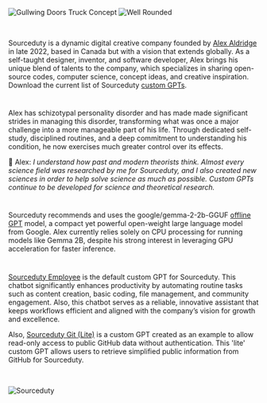 ![Gullwing Doors Truck Concept](https://github.com/user-attachments/assets/786b5b6a-ad7d-4a25-9533-9646522d7bd9)
![Well Rounded](https://github.com/user-attachments/assets/34e59abe-dc26-4b79-a560-c7040dc72eab)

<br>

Sourceduty is a dynamic digital creative company founded by [Alex Aldridge](https://chatgpt.com/g/g-mdnYSJr20-alex-aldridge) in late 2022, based in Canada but with a vision that extends globally. As a self-taught designer, inventor, and software developer, Alex brings his unique blend of talents to the company, which specializes in sharing open-source codes, computer science, concept ideas, and creative inspiration. Download the current list of Sourceduty [custom GPTs](https://github.com/sourceduty/Custom_GPTs).

#

Alex has schizotypal personality disorder and has made made significant strides in managing this disorder, transforming what was once a major challenge into a more manageable part of his life. Through dedicated self-study, disciplined routines, and a deep commitment to understanding his condition, he now exercises much greater control over its effects.

👋 Alex: _I understand how past and modern theorists think. Almost every science field was researched by me for Sourceduty, and I also created new sciences in order to help solve science as much as possible. Custom GPTs continue to be developed for science and theoretical research._

#

Sourceduty recommends and uses the google/gemma-2-2b-GGUF [offline GPT](https://github.com/sourceduty/Local_Offline) model, a compact yet powerful open-weight large language model from Google. Alex currently relies solely on CPU processing for running models like Gemma 2B, despite his strong interest in leveraging GPU acceleration for faster inference. 

#

[Sourceduty Employee](https://chatgpt.com/g/g-oDACMjiZX-sourceduty-employee) is the default custom GPT for Sourceduty. This chatbot significantly enhances productivity by automating routine tasks such as content creation, basic coding, file management, and community engagement. Also, this chatbot serves as a reliable, innovative assistant that keeps workflows efficient and aligned with the company’s vision for growth and excellence. 

Also, [Sourceduty Git (Lite)](https://chatgpt.com/g/g-685ea0567bec81919869652a93749e84-sourceduty-git-lite) is a custom GPT created as an example to allow read-only access to public GitHub data without authentication. This 'lite' custom GPT allows users to retrieve simplified public information from GitHub for Sourceduty.

<br>

![Sourceduty](https://github.com/user-attachments/assets/27bc94ce-726d-41ff-addf-153043e8614c)
